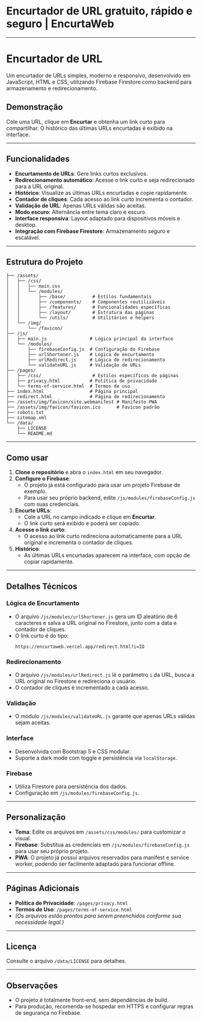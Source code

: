 # Encurtador de URL gratuito, rápido e seguro | EncurtaWeb

---

# Encurtador de URL

Um encurtador de URLs simples, moderno e responsivo, desenvolvido em JavaScript, HTML e CSS, utilizando Firebase Firestore como backend para armazenamento e redirecionamento.

## Demonstração

Cole uma URL, clique em **Encurtar** e obtenha um link curto para compartilhar. O histórico das últimas URLs encurtadas é exibido na interface.

---

## Funcionalidades

- **Encurtamento de URLs**: Gere links curtos exclusivos.
- **Redirecionamento automático**: Acesse o link curto e seja redirecionado para a URL original.
- **Histórico**: Visualize as últimas URLs encurtadas e copie rapidamente.
- **Contador de cliques**: Cada acesso ao link curto incrementa o contador.
- **Validação de URL**: Apenas URLs válidas são aceitas.
- **Modo escuro**: Alternância entre tema claro e escuro.
- **Interface responsiva**: Layout adaptado para dispositivos móveis e desktop.
- **Integração com Firebase Firestore**: Armazenamento seguro e escalável.

---

## Estrutura do Projeto

```
├── /assets/
│   ├── /css/
│   │   ├── main.css
│   │   └── /modules/
│   │       ├── /base/          # Estilos fundamentais
│   │       ├── /components/    # Componentes reutilizáveis
│   │       ├── /features/      # Funcionalidades específicas
│   │       ├── /layout/        # Estrutura das páginas
│   │       └── /utils/         # Utilitários e helpers
│   └── /img/
│       └── /favicon/
├── /js/
│   ├── main.js                # Lógica principal da interface
│   └── /modules/
│       ├── firebaseConfig.js  # Configuração do Firebase
│       ├── urlShortener.js    # Lógica de encurtamento
│       ├── urlRedirect.js     # Lógica de redirecionamento
│       └── validateURL.js     # Validação de URLs
├── /pages/
│   ├── /css/                   # Estilos específicos de páginas
│   ├── privacy.html           # Política de privacidade
│   └── terms-of-service.html  # Termos de uso
├── index.html                 # Página principal
├── redirect.html              # Página de redirecionamento
├── /assets/img/favicon/site.webmanifest # Manifesto PWA
├── /assets/img/favicon/favicon.ico      # Favicon padrão
├── robots.txt
├── sitemap.xml
└── /data/
    ├── LICENSE
    └── README.md
```

---

## Como usar

1. **Clone o repositório** e abra o `index.html` em seu navegador.
2. **Configure o Firebase**:
   - O projeto já está configurado para usar um projeto Firebase de exemplo.
   - Para usar seu próprio backend, edite `/js/modules/firebaseConfig.js` com suas credenciais.
3. **Encurte URLs**:
   - Cole a URL no campo indicado e clique em **Encurtar**.
   - O link curto será exibido e poderá ser copiado.
4. **Acesse o link curto**:
   - O acesso ao link curto redireciona automaticamente para a URL original e incrementa o contador de cliques.
5. **Histórico**:
   - As últimas URLs encurtadas aparecem na interface, com opção de copiar rapidamente.

---

## Detalhes Técnicos

### Lógica de Encurtamento

- O arquivo `/js/modules/urlShortener.js` gera um ID aleatório de 6 caracteres e salva a URL original no Firestore, junto com a data e contador de cliques.
- O link curto é do tipo:
  ```
  https://encurtaweb.vercel.app/redirect.html?i=ID
  ```

### Redirecionamento

- O arquivo `/js/modules/urlRedirect.js` lê o parâmetro `i` da URL, busca a URL original no Firestore e redireciona o usuário.
- O contador de cliques é incrementado a cada acesso.

### Validação

- O módulo `/js/modules/validateURL.js` garante que apenas URLs válidas sejam aceitas.

### Interface

- Desenvolvida com Bootstrap 5 e CSS modular.
- Suporte a dark mode com toggle e persistência via `localStorage`.

### Firebase

- Utiliza Firestore para persistência dos dados.
- Configuração em `/js/modules/firebaseConfig.js`.

---

## Personalização

- **Tema**: Edite os arquivos em `/assets/css/modules/` para customizar o visual.
- **Firebase**: Substitua as credenciais em `/js/modules/firebaseConfig.js` para usar seu próprio projeto.
- **PWA**: O projeto já possui arquivos reservados para manifest e service worker, podendo ser facilmente adaptado para funcionar offline.

---

## Páginas Adicionais

- **Política de Privacidade**: `/pages/privacy.html`
- **Termos de Uso**: `/pages/terms-of-service.html`
- _(Os arquivos estão prontos para serem preenchidos conforme sua necessidade legal.)_

---

## Licença

Consulte o arquivo `/data/LICENSE` para detalhes.

---

## Observações

- O projeto é totalmente front-end, sem dependências de build.
- Para produção, recomenda-se hospedar em HTTPS e configurar regras de segurança no Firebase.
